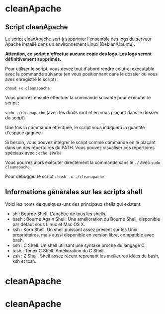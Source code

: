 # cleanApache

## Script cleanApache

Le script cleanApache sert à supprimer l'ensemble des logs du serveur Apache installé dans un environnement Linux (Debian/Ubuntu).

**Attention, ce script n'effectue aucune copie des logs. Les logs seront définitivement supprimés.**

Pour utiliser le script, vous devez tout d'abord rendre celui-ci exécutable avec la commande suivante (en vous positionnant dans le dossier où vous avez enregistré le script) :

`chmod +x cleanapache`

Vous pourrez ensuite effectuer la commande suivante pour exécuter le script :

`sudo ./cleanapache` (avec les droits root et en vous plaçant dans le dossier du script)

Une fois la commande effectuée, le script vous indiquera la quantité d'espace gagnée.

Si besoin, vous pouvez intégrer le script comme commande en le plaçant dans un des répertoires du PATH.
Vous pouvez visualiser ces répertoires spéciaux avec : `echo $PATH`

Vous pourrez alors exécuter directement la commande sans le `./` avec `sudo cleanapache`

Pour débugger le script : `bash -x ./cleanapache`

## Informations générales sur les scripts shell

Voici les noms de quelques-uns des principaux shells qui existent.
- sh : Bourne Shell. L'ancêtre de tous les shells.
- bash : Bourne Again Shell. Une amélioration du Bourne Shell, disponible par défaut sous Linux et Mac OS X.
- ksh : Korn Shell. Un shell puissant assez présent sur les Unix propriétaires, mais aussi disponible en version libre, compatible avec bash.
- csh : C Shell. Un shell utilisant une syntaxe proche du langage C.
- tcsh : Tenex C Shell. Amélioration du C Shell.
- zsh : Z Shell. Shell assez récent reprenant les meilleures idées de bash, ksh et tcsh.
# cleanApache
# cleanApache
